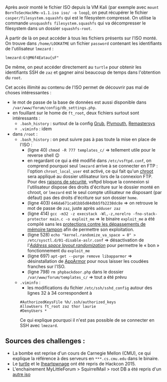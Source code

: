 Après avoir monté le fichier ISO depuis la VM Kali (par exemple avec `mount BornToSecHackMe-v1.1.iso iso/ -o loop`), on peut récupérer le fichier `casper/filesystem.squashfs` qui est le filesystem compressé. On utilise la commande `unsquashfs filesystem.squashfs` qui va décompresser le filesystem dans un dossier `squashfs-root`.  

À partir de là on peut accéder à tous les fichiers présents sur l'ISO monté.  
On trouve dans `/home/LOOKATME` un fichier `password` contenant les identifiants de l'utilisateur `lmezard` :
```
lmezard:G!@M6f4Eatau{sF"
```
De même, on peut accéder directement au `turtle` pour obtenir les identifiants SSH de `zaz` et gagner ainsi beaucoup de temps dans l'obtention du `root`.

Cet accès illimité au contenu de l'ISO permet de découvrir pas mal de choses intéressantes :
- le mot de passe de la base de données est aussi disponible dans `/var/www/forum/config/db_settings.php`.
- en fouillant sur le home de `ft_root`, deux fichiers surtout sont intéressants :
    - `.bash_history` : surtout de la config [Grub](https://en.wikipedia.org/wiki/GNU_GRUB), [Plymouth](https://en.wikipedia.org/wiki/Plymouth_(software)), [Remastersys](https://en.wikipedia.org/wiki/Remastersys)
    - `.viminfo` : idem
- dans `/root` :
    - `.bash_history` : on peut suivre pas à pas toute la mise en place de l'ISO :
        - (ligne 40) `chmod -R 777 templates_c/` => tellement utile pour le reverse shell :wink:
        - en regardant ce qui a été modifié dans `/etc/vsftpd.conf`, on comprend pourquoi seul `lmezard` arrive à se connecter en FTP : l'option `chroot_local_user` est activé, ce qui fait qu'un [chroot](https://en.wikipedia.org/wiki/Chroot) sera appliqué au dossier utilisateur lors de la connexion FTP. Pour des [raisons de sécurité](https://security.appspot.com/vsftpd/FAQ.txt), vsftpd bloque la connexion si l'utilisateur dispose des droits d'écriture sur le dossier monté en chroot, or `lmezard` est le seul compte utilisateur ne disposant (par défaut) pas des droits d'écriture sur son dossier `home`.
        - (ligne 403) `646da671ca01bb5d84dbb5fb2238dc8e` => on retrouve le mot de passe de `zaz`, juste après `adduser zaz`
        - (ligne 414) `gcc -m32 -z execstack -Wl,-z,norelro -fno-stack-protector main.c -o exploit_me` => le binaire `exploit_me` a été compilé sans les [protections contre les dépassements de mémoire tampon](https://en.wikipedia.org/wiki/Buffer_overflow_protection) afin de permettre son exploitation.
        - (ligne 528) `echo "kernel.randomize_va_space = 0" > /etc/sysctl.d/01-disable-aslr.conf` => désactivation de l'[*Address space layout randomization*](https://en.wikipedia.org/wiki/Address_space_layout_randomization) pour permettre le « bon » fonctionnement du `exploit_me`
        - (ligne 697) `apt-get --purge remove libapparmor` => désinstallation de [AppArmor](https://en.wikipedia.org/wiki/AppArmor) pour nous laisser les coudées franches sur l'ISO.
        - (ligne 798) `rm phpbackdoor.php` dans le dossier `/var/www/forum/templates_c/` => tout a été prévu
    - `.viminfo` : 
        - les modifications du fichier `/etc/ssh/sshd_config` autour des lignes 32 à 34 correspondent à
        ```
        #AuthorizedKeysFile	%h/.ssh/authorized_keys
        AllowUsers ft_root zaz thor laurie
        #DenyUsers *
        ```
        Ce qui explique pourquoi il n'est pas possible de se connecter en SSH avec `lmezard`.

## Sources des challenges :
* La bombe est reprise d'un cours de Carnegie Mellon (CMU), ce qui explique la référence à des serveurs en `***.cs.cmu.edu` dans le binaire.
* Le [turtle](https://vimvaders.github.io/hackcon2015/2015/08/20/ninja-turtles.html) et le [Iheartpwnage](https://vimvaders.github.io/hackcon2015/2015/08/20/frag-grenade.html) ont été repris de Hackcon 2015.
* L'enchainement MyLittleForum > SquirrelMail > root DB a été repris d'un [autre iso](https://www.ethicalhacker.net/forums/topic/de-ice-s1-140-walkthrough/)
